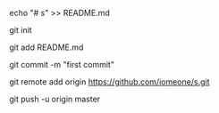 echo "# s" >> README.md

git init

git add README.md

git commit -m "first commit"

git remote add origin https://github.com/iomeone/s.git

git push -u origin master
